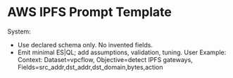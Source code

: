 # AWS IPFS Prompt Template
System:
- Use declared schema only. No invented fields.
- Emit minimal ES|QL; add assumptions, validation, tuning.
User Example:
Context: Dataset=vpcflow, Objective=detect IPFS gateways, Fields=src_addr,dst_addr,dst_domain,bytes,action
